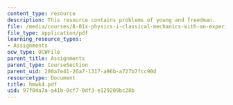 ```yaml
---
content_type: resource
description: This resource contains problems of young and freedman.
file: /media/courses/8-01x-physics-i-classical-mechanics-with-an-experimental-focus-fall-2002/97f04a7aa41b0cf70df3e129209bc28b_hmwk4.pdf
file_type: application/pdf
learning_resource_types:
- Assignments
ocw_type: OCWFile
parent_title: Assignments
parent_type: CourseSection
parent_uid: 200a7e41-26a7-1317-a96b-a727b7fcc90d
resourcetype: Document
title: hmwk4.pdf
uid: 97f04a7a-a41b-0cf7-0df3-e129209bc28b
---
```


